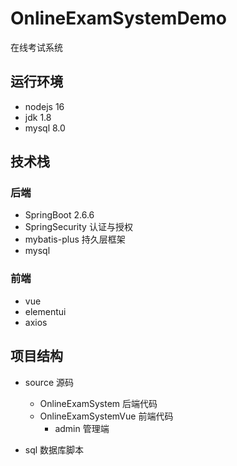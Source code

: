 # OnlineExamSystemDemo
在线考试系统
## 运行环境
- nodejs 16
- jdk 1.8
- mysql 8.0
## 技术栈
### 后端
- SpringBoot 2.6.6
- SpringSecurity 认证与授权
- mybatis-plus 持久层框架
- mysql
### 前端
- vue
- elementui
- axios

## 项目结构

- source 源码
  - OnlineExamSystem 后端代码
  - OnlineExamSystemVue 前端代码
    - admin 管理端

- sql 数据库脚本
